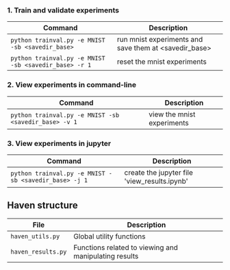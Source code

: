 ### 1. Train and validate experiments

| Command | Description |
| --- | --- |
| `python trainval.py -e MNIST -sb <savedir_base>`| run mnist experiments and save them at <savedir_base> |
| `python trainval.py -e MNIST -sb <savedir_base> -r 1` | reset the mnist experiments |

### 2. View experiments in command-line

| Command | Description |
| --- | --- |
| `python trainval.py -e MNIST -sb <savedir_base> -v 1` | view the mnist experiments |

### 3. View experiments in jupyter
| Command | Description |
| --- | --- |
| `python trainval.py -e MNIST -sb <savedir_base> -j 1` | create the jupyter file 'view_results.ipynb'|


## Haven structure

| File | Description |
| --- | --- |
| `haven_utils.py` | Global utility functions |
| `haven_results.py` | Functions related to viewing  and manipulating results |